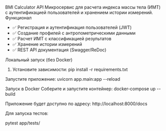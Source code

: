 BMI Calculator API
Микросервис для расчета индекса массы тела (ИМТ) с аутентификацией пользователей и хранением истории измерений.
Функционал

- ✅ Регистрация и аутентификация пользователей (JWT)
- ✅ Создание профилей с антропометрическими данными
- ✅ Расчет ИМТ с классификацией результатов
- ✅ Хранение истории измерений
- ✅ REST API документация (Swagger/ReDoc)

Локальный запуск (без Docker)

1. Установите зависимости:
pip install -r requirements.txt

Запустите приложение:
uvicorn app.main:app --reload

Запуск в Docker
Соберите и запустите контейнер:
docker-compose up --build

Приложение будет доступно по адресу:
http://localhost:8000/docs

Для запуска тестов:

pytest app/tests/
